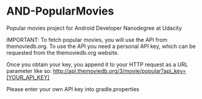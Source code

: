 # AND-PopularMovies
Popular movies project for Android Developer Nanodegree at Udacity

IMPORTANT: To fetch popular movies, you will use the API from themoviedb.org. To use the 
API you need a personal API key, which can be requested from the themoviedb.org website.

Once you obtain your key, you append it to your HTTP request as a URL parameter like so:
http://api.themoviedb.org/3/movie/popular?api_key=[YOUR_API_KEY]

Please enter your own API key into gradle.properties
